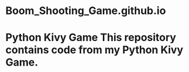 # Boom_Shooting_Game.github.io
# Python Kivy Game This repository contains code from my Python Kivy Game.
